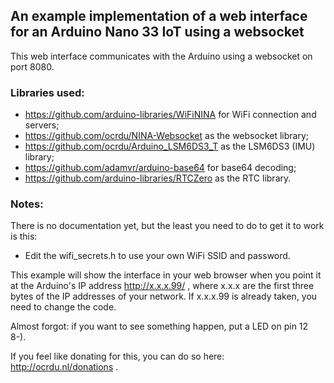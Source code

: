 ## An example implementation of a web interface for an Arduino Nano 33 IoT using a websocket

This web interface communicates with the Arduino using a websocket on port 8080.

### Libraries used:

- https://github.com/arduino-libraries/WiFiNINA for WiFi connection and servers;
- https://github.com/ocrdu/NINA-Websocket as the websocket library;
- https://github.com/ocrdu/Arduino_LSM6DS3_T as the LSM6DS3 (IMU) library;
- https://github.com/adamvr/arduino-base64 for base64 decoding;
- https://github.com/arduino-libraries/RTCZero as the RTC library.

### Notes:

There is no documentation yet, but the least you need to do to get it to work is this:

- Edit the wifi_secrets.h to use your own WiFi SSID and password.

This example will show the interface in your web browser when you point it at the Arduino's IP address  http://x.x.x.99/ , where x.x.x are the first three bytes of the IP addresses of your network. If x.x.x.99 is already taken, you need to change the code.

Almost forgot: if you want to see something happen, put a LED on pin 12 8-).

If you feel like donating for this, you can do so here: http://ocrdu.nl/donations .